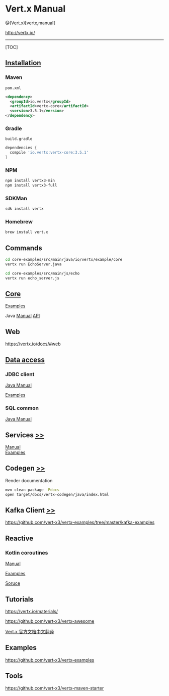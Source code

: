 # Vert.x Manual

@(Vert.x)[vertx,manual]

<http://vertx.io/>

---

[TOC]

## [Installation](https://vertx.io/download/)

### Maven

`pom.xml`

```xml
<dependency>
  <groupId>io.vertx</groupId>
  <artifactId>vertx-core</artifactId>
  <version>3.5.1</version>
</dependency>
```

### Gradle

`build.gradle`

```gradle
dependencies {
  compile 'io.vertx:vertx-core:3.5.1'
}
```

### NPM

```bash
npm install vertx3-min
npm install vertx3-full
```

### SDKMan

```bash
sdk install vertx
```

### Homebrew

```bash
brew install vert.x
```

## Commands

```bash
cd core-examples/src/main/java/io/vertx/example/core
vertx run EchoServer.java

cd core-examples/src/main/js/echo
vertx run echo_server.js
```

## [Core](https://vertx.io/docs/#core)

[Examples](https://github.com/vert-x3/vertx-examples/tree/master/core-examples)

Java [Manual](https://vertx.io/docs/vertx-core/java/) [API](https://vertx.io/docs/apidocs/)

## Web

<https://vertx.io/docs/#web>

## [Data access](https://vertx.io/docs/#data_access)

### JDBC client

[Java Manual](https://vertx.io/docs/vertx-jdbc-client/java/)

[Examples](https://github.com/vert-x3/vertx-examples/tree/master/jdbc-examples)

### SQL common

[Java Manual](https://vertx.io/docs/vertx-sql-common/java/)

## Services [>>](https://vertx.io/docs/#services)

[Manual](https://vertx.io/docs/vertx-service-proxy/java) \
[Examples](https://github.com/vert-x3/vertx-examples/tree/master/service-proxy-examples)

## Codegen [>>](https://github.com/vert-x3/vertx-codegen)

Render documentation

```bash
mvn clean package -Pdocs
open target/docs/vertx-codegen/java/index.html
```

## Kafka Client [>>](https://vertx.io/docs/vertx-kafka-client/java/)

<https://github.com/vert-x3/vertx-examples/tree/master/kafka-examples>

## Reactive

### Kotlin coroutines

[Manual](https://vertx.io/docs/vertx-lang-kotlin-coroutines/kotlin/)

[Examples](https://github.com/vert-x3/vertx-examples/tree/master/kotlin-examples/coroutines)

[Soruce](https://github.com/vert-x3/vertx-lang-kotlin/tree/master/vertx-lang-kotlin-coroutines)

## Tutorials

<https://vertx.io/materials/>

<https://github.com/vert-x3/vertx-awesome>

[Vert.x 官方文档中文翻译](https://vertxchina.github.io/vertx-translation-chinese/)

## Examples

<https://github.com/vert-x3/vertx-examples>

## Tools

<https://github.com/vert-x3/vertx-maven-starter>